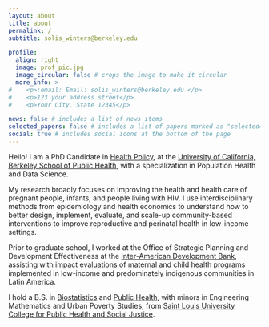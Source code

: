 ```yaml
---
layout: about
title: about
permalink: /
subtitle: solis_winters@berkeley.edu

profile:
  align: right
  image: prof_pic.jpg
  image_circular: false # crops the image to make it circular
  more_info: >
#    <p>:email: Email: solis_winters@berkeley.edu </p>
#    <p>123 your address street</p>
#    <p>Your City, State 12345</p>

news: false # includes a list of news items
selected_papers: false # includes a list of papers marked as "selected={true}"
social: true # includes social icons at the bottom of the page
---
```


Hello! I am a PhD Candidate in [Health Policy]('https://publichealth.berkeley.edu/academics/programs/health-policy-phd'), at the [University of California, Berkeley School of Public Health]('https://publichealth.berkeley.edu/'), with a specialization in Population Health and Data Science.

My research broadly focuses on improving the health and health care of pregnant people, infants, and people living with HIV. I use interdisciplinary methods from epidemiology and health economics to understand how to better design, implement, evaluate, and scale-up community-based interventions to improve reproductive and perinatal health in low-income settings. 

Prior to graduate school, I worked at the Office of Strategic Planning and Development Effectiveness at the [Inter-American Development Bank]('https://www.iadb.org/en/who-we-are/about-idb'), assisting with impact evaluations of maternal and child health programs implemented in low-income and predominately indigenous communities in Latin America. 

I hold a B.S. in [Biostatistics]('https://www.slu.edu/public-health-social-justice/programs-and-certificates/health-analytics/biostatistics.php') and [Public Health]('https://www.slu.edu/public-health-social-justice/programs-and-certificates/public-health/public-health.php'), with minors in Engineering Mathematics and Urban Poverty Studies, from [Saint Louis University College for Public Health and Social Justice]('https://www.slu.edu/public-health-social-justice/index.php').

